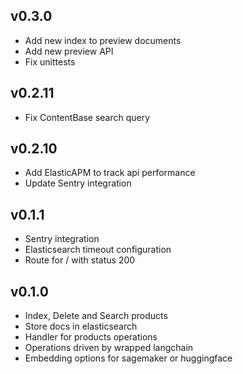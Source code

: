 v0.3.0
----------
 * Add new index to preview documents
 * Add new preview API
 * Fix unittests 

v0.2.11
----------
 * Fix ContentBase search query

v0.2.10
----------
 * Add ElasticAPM to track api performance
 * Update Sentry integration 

v0.1.1
----------
 * Sentry integration
 * Elasticsearch timeout configuration
 * Route for / with status 200

v0.1.0
----------
 * Index, Delete and Search products
 * Store docs in elasticsearch
 * Handler for products operations
 * Operations driven by wrapped langchain
 * Embedding options for sagemaker or huggingface
